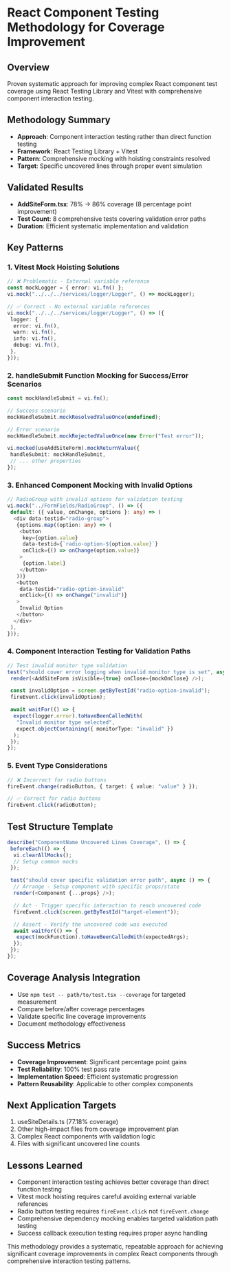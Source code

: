 # React Component Testing Methodology for Coverage Improvement

## Overview

Proven systematic approach for improving complex React component test coverage using React Testing Library and Vitest with comprehensive component interaction testing.

## Methodology Summary

- **Approach**: Component interaction testing rather than direct function testing
- **Framework**: React Testing Library + Vitest
- **Pattern**: Comprehensive mocking with hoisting constraints resolved
- **Target**: Specific uncovered lines through proper event simulation

## Validated Results

- **AddSiteForm.tsx**: 78% → 86% coverage (8 percentage point improvement)
- **Test Count**: 8 comprehensive tests covering validation error paths
- **Duration**: Efficient systematic implementation and validation

## Key Patterns

### 1. Vitest Mock Hoisting Solutions

```typescript
// ❌ Problematic - External variable reference
const mockLogger = { error: vi.fn() };
vi.mock("../../../services/logger/Logger", () => mockLogger);

// ✅ Correct - No external variable references
vi.mock("../../../services/logger/Logger", () => ({
 logger: {
  error: vi.fn(),
  warn: vi.fn(),
  info: vi.fn(),
  debug: vi.fn(),
 },
}));
```

### 2. handleSubmit Function Mocking for Success/Error Scenarios

```typescript
const mockHandleSubmit = vi.fn();

// Success scenario
mockHandleSubmit.mockResolvedValueOnce(undefined);

// Error scenario
mockHandleSubmit.mockRejectedValueOnce(new Error("Test error"));

vi.mocked(useAddSiteForm).mockReturnValue({
 handleSubmit: mockHandleSubmit,
 // ... other properties
});
```

### 3. Enhanced Component Mocking with Invalid Options

```typescript
// RadioGroup with invalid options for validation testing
vi.mock("../FormFields/RadioGroup", () => ({
 default: ({ value, onChange, options }: any) => (
  <div data-testid="radio-group">
   {options.map((option: any) => (
    <button
     key={option.value}
     data-testid={`radio-option-${option.value}`}
     onClick={() => onChange(option.value)}
    >
     {option.label}
    </button>
   ))}
   <button
    data-testid="radio-option-invalid"
    onClick={() => onChange("invalid")}
   >
    Invalid Option
   </button>
  </div>
 ),
}));
```

### 4. Component Interaction Testing for Validation Paths

```typescript
// Test invalid monitor type validation
test("should cover error logging when invalid monitor type is set", async () => {
 render(<AddSiteForm isVisible={true} onClose={mockOnClose} />);

 const invalidOption = screen.getByTestId("radio-option-invalid");
 fireEvent.click(invalidOption);

 await waitFor(() => {
  expect(logger.error).toHaveBeenCalledWith(
   "Invalid monitor type selected",
   expect.objectContaining({ monitorType: "invalid" })
  );
 });
});
```

### 5. Event Type Considerations

```typescript
// ❌ Incorrect for radio buttons
fireEvent.change(radioButton, { target: { value: "value" } });

// ✅ Correct for radio buttons
fireEvent.click(radioButton);
```

## Test Structure Template

```typescript
describe("ComponentName Uncovered Lines Coverage", () => {
 beforeEach(() => {
  vi.clearAllMocks();
  // Setup common mocks
 });

 test("should cover specific validation error path", async () => {
  // Arrange - Setup component with specific props/state
  render(<Component {...props} />);

  // Act - Trigger specific interaction to reach uncovered code
  fireEvent.click(screen.getByTestId("target-element"));

  // Assert - Verify the uncovered code was executed
  await waitFor(() => {
   expect(mockFunction).toHaveBeenCalledWith(expectedArgs);
  });
 });
});
```

## Coverage Analysis Integration

- Use `npm test -- path/to/test.tsx --coverage` for targeted measurement
- Compare before/after coverage percentages
- Validate specific line coverage improvements
- Document methodology effectiveness

## Success Metrics

- **Coverage Improvement**: Significant percentage point gains
- **Test Reliability**: 100% test pass rate
- **Implementation Speed**: Efficient systematic progression
- **Pattern Reusability**: Applicable to other complex components

## Next Application Targets

1. useSiteDetails.ts (77.18% coverage)
2. Other high-impact files from coverage improvement plan
3. Complex React components with validation logic
4. Files with significant uncovered line counts

## Lessons Learned

- Component interaction testing achieves better coverage than direct function testing
- Vitest mock hoisting requires careful avoiding external variable references
- Radio button testing requires `fireEvent.click` not `fireEvent.change`
- Comprehensive dependency mocking enables targeted validation path testing
- Success callback execution testing requires proper async handling

This methodology provides a systematic, repeatable approach for achieving significant coverage improvements in complex React components through comprehensive interaction testing patterns.
